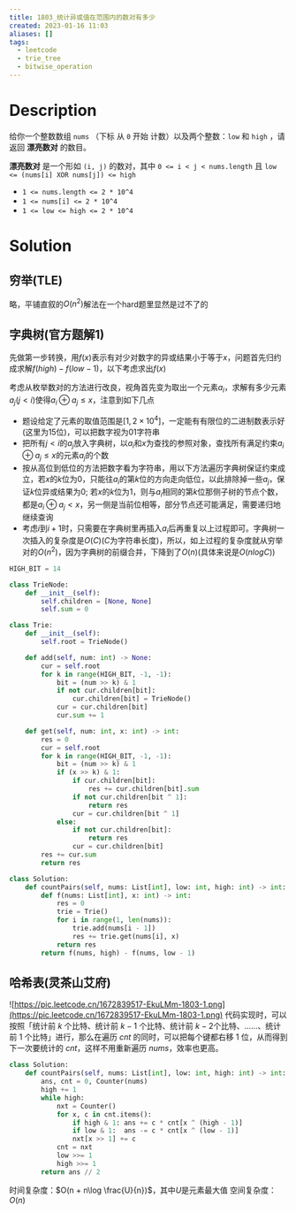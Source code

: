 ```yaml
---
title: 1803_统计异或值在范围内的数对有多少
created: 2023-01-16 11:03
aliases: []
tags:
  - leetcode 
  - trie_tree
  - bitwise_operation
---
```


# Description

给你一个整数数组 `nums` （下标 从 `0` 开始 计数）以及两个整数：`low` 和 `high` ，请返回 **漂亮数对** 的数目。

**漂亮数对** 是一个形如 `(i, j)` 的数对，其中 `0 <= i < j < nums.length` 且 `low <= (nums[i] XOR nums[j]) <= high`

-   `1 <= nums.length <= 2 * 10^4`
-   `1 <= nums[i] <= 2 * 10^4`
-   `1 <= low <= high <= 2 * 10^4`

# Solution

## 穷举(TLE)

略，平铺直叙的$O(n^2)$解法在一个hard题里显然是过不了的

## 字典树(官方题解1)

先做第一步转换，用$f(x)$表示有对少对数字的异或结果小于等于$x$，问题首先归约成求解$f(high) - f(low - 1)$，以下考虑求出$f(x)$

考虑从枚举数对的方法进行改良，视角首先变为取出一个元素$a_i$，求解有多少元素$a_j$($j < i$)使得$a_i \oplus a_j \leq x$，注意到如下几点

- 题设给定了元素的取值范围是$[1, 2\times 10^4]$，一定能有有限位的二进制数表示好(这里为15位)，可以把数字视为01字符串
- 把所有$j<i$的$a_j$放入字典树，以$a_i$和$x$为查找的参照对象，查找所有满足约束$a_i \oplus a_j \leq x$的元素$a_j$的个数
- 按从高位到低位的方法把数字看为字符串，用以下方法遍历字典树保证约束成立，若$x$的$k$位为$0$，只能往$a_i$的第$k$位的方向走向低位，以此排除掉一些$a_j$，保证$k$位异或结果为$0$; 若$x$的$k$位为$1$，则与$a_i$相同的第$k$位那侧子树的节点个数，都是$a_i \oplus a_j < x$，另一侧是当前位相等，部分节点还可能满足，需要递归地继续查询
- 考虑$i$到$i + 1$时，只需要在字典树里再插入$a_i$后再重复以上过程即可。字典树一次插入的复杂度是$O(C)$($C$为字符串长度)，所以，如上过程的复杂度就从穷举对的$O(n^2)$，因为字典树的前缀合并，下降到了$O(n)$(具体来说是$O(nlog C)$)

```python
HIGH_BIT = 14

class TrieNode:
    def __init__(self):
        self.children = [None, None]
        self.sum = 0

class Trie:
    def __init__(self):
        self.root = TrieNode()

    def add(self, num: int) -> None:
        cur = self.root
        for k in range(HIGH_BIT, -1, -1):
            bit = (num >> k) & 1
            if not cur.children[bit]:
                cur.children[bit] = TrieNode()
            cur = cur.children[bit]
            cur.sum += 1

    def get(self, num: int, x: int) -> int:
        res = 0
        cur = self.root
        for k in range(HIGH_BIT, -1, -1):
            bit = (num >> k) & 1
            if (x >> k) & 1:
                if cur.children[bit]:
                    res += cur.children[bit].sum
                if not cur.children[bit ^ 1]:
                    return res
                cur = cur.children[bit ^ 1]
            else:
                if not cur.children[bit]:
                    return res
                cur = cur.children[bit]
        res += cur.sum
        return res

class Solution:
    def countPairs(self, nums: List[int], low: int, high: int) -> int:
        def f(nums: List[int], x: int) -> int:
            res = 0
            trie = Trie()
            for i in range(1, len(nums)):
                trie.add(nums[i - 1])
                res += trie.get(nums[i], x)
            return res
        return f(nums, high) - f(nums, low - 1)

```

## 哈希表(灵茶山艾府)

![https://pic.leetcode.cn/1672839517-EkuLMm-1803-1.png](https://pic.leetcode.cn/1672839517-EkuLMm-1803-1.png)
代码实现时，可以按照「统计前 $k$ 个比特、统计前 $k-1$ 个比特、统计前 $k-2$个比特、……、统计前 $1$ 个比特」进行，那么在遍历 $cnt$ 的同时，可以把每个键都右移 $1$ 位，从而得到下一次要统计的 $cnt$，这样不用重新遍历 $nums$，效率也更高。


```python
class Solution:
    def countPairs(self, nums: List[int], low: int, high: int) -> int:
        ans, cnt = 0, Counter(nums)
        high += 1
        while high:
            nxt = Counter()
            for x, c in cnt.items():
                if high & 1: ans += c * cnt[x ^ (high - 1)]
                if low & 1:  ans -= c * cnt[x ^ (low - 1)]
                nxt[x >> 1] += c
            cnt = nxt
            low >>= 1
            high >>= 1
        return ans // 2
```

时间复杂度：$O(n + n\log \frac{U}{n})$，其中$U$是元素最大值
空间复杂度：$O(n)$
